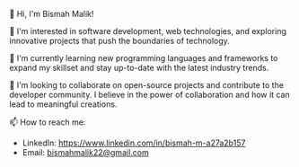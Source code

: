 👋 Hi, I'm Bismah Malik!

👀 I'm interested in software development, web technologies, and exploring innovative projects that push the boundaries of technology.

🌱 I'm currently learning new programming languages and frameworks to expand my skillset and stay up-to-date with the latest industry trends.

💞️ I'm looking to collaborate on open-source projects and contribute to the developer community. I believe in the power of collaboration and how it can lead to meaningful creations.

📫 How to reach me:
- LinkedIn: https://www.linkedin.com/in/bismah-m-a27a2b157
- Email: bismahmalik22@gmail.com
